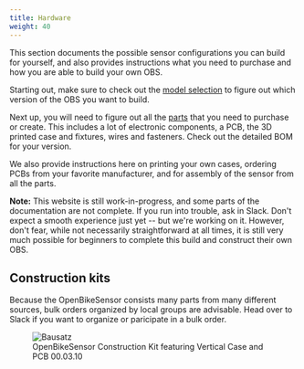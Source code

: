 ```yaml
---
title: Hardware
weight: 40
---
```


This section documents the possible sensor configurations you can build for
yourself, and also provides instructions what you need to purchase and how you
are able to build your own OBS.

Starting out, make sure to check out the [model selection](models) to figure
out which version of the OBS you want to build.

Next up, you will need to figure out all the [parts](parts) that you need to
purchase or create. This includes a lot of electronic components, a PCB, the 3D
printed case and fixtures, wires and fasteners. Check out the detailed BOM for
your version.

We also provide instructions here on printing your own cases, ordering PCBs
from your favorite manufacturer, and for assembly of the sensor from all the
parts.

**Note:** This website is still work-in-progress, and some parts of the
documentation are not complete. If you run into trouble, ask in Slack. Don't
expect a smooth experience just yet -- but we're working on it. However, don't
fear, while not necessarily straightforward at all times, it is still very much
possible for beginners to complete this build and construct their own OBS. 

## Construction kits

Because the OpenBikeSensor consists many parts from many different sources,
bulk orders organized by local groups are advisable. Head over to Slack if you
want to organize or paricipate in a bulk order.

<figure>
  <img src="{{ '/assets/images/construction-kit-00.03.10.jpg' | relative_url }}" alt="Bausatz" class="inline"/>
  <figcaption>OpenBikeSensor Construction Kit featuring Vertical Case and PCB 00.03.10</figcaption>
</figure>


